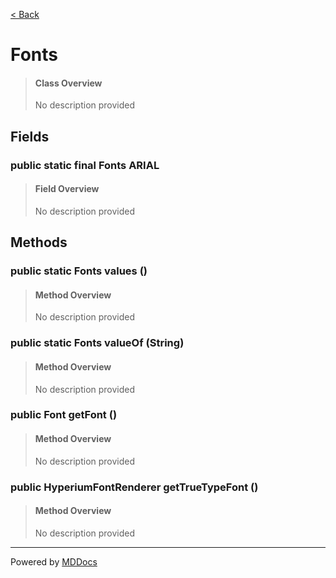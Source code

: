 [< Back](..)
# Fonts #
>#### Class Overview ####
>No description provided
## Fields ##
### public static final Fonts ARIAL ###
>#### Field Overview ####
>No description provided
>
## Methods ##
### public static Fonts values () ###
>#### Method Overview ####
>No description provided
>
### public static Fonts valueOf (String) ###
>#### Method Overview ####
>No description provided
>
### public Font getFont () ###
>#### Method Overview ####
>No description provided
>
### public HyperiumFontRenderer getTrueTypeFont () ###
>#### Method Overview ####
>No description provided
>

---
Powered by [MDDocs](https://github.com/VRCube/MDDocs)